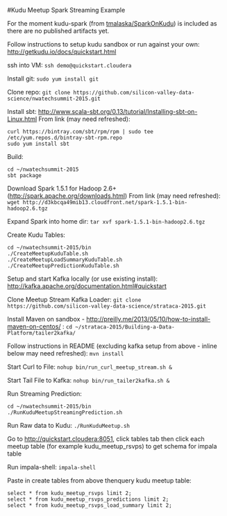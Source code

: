 #Kudu Meetup Spark Streaming Example

For the moment kudu-spark (from [tmalaska/SparkOnKudu](https://github.com/tmalaska/SparkOnKudu)) is included as there are no published artifacts yet.

Follow instructions to setup kudu sandbox or run against your own:
http://getkudu.io/docs/quickstart.html

ssh into VM:
`ssh demo@quickstart.cloudera`

Install git:
`sudo yum install git`

Clone repo:
`git clone https://github.com/silicon-valley-data-science/nwatechsummit-2015.git`

Install sbt:
http://www.scala-sbt.org/0.13/tutorial/Installing-sbt-on-Linux.html
From link (may need refreshed):
```
curl https://bintray.com/sbt/rpm/rpm | sudo tee /etc/yum.repos.d/bintray-sbt-rpm.repo
sudo yum install sbt
```

Build:
```
cd ~/nwatechsummit-2015
sbt package
```

Download Spark 1.5.1 for Hadoop 2.6+ (http://spark.apache.org/downloads.html)
From link (may need refreshed):
`wget http://d3kbcqa49mib13.cloudfront.net/spark-1.5.1-bin-hadoop2.6.tgz`

Expand Spark into home dir:
`tar xvf spark-1.5.1-bin-hadoop2.6.tgz`

Create Kudu Tables:
```
cd ~/nwatechsummit-2015/bin
./CreateMeetupKuduTable.sh
./CreateMeetupLoadSummaryKuduTable.sh
./CreateMeetupPredictionKuduTable.sh
```

Setup and start Kafka locally (or use existing install):
http://kafka.apache.org/documentation.html#quickstart

Clone Meetup Stream Kafka Loader:
`git clone https://github.com/silicon-valley-data-science/strataca-2015.git`

Install Maven on sandbox - http://preilly.me/2013/05/10/how-to-install-maven-on-centos/ :
`cd ~/strataca-2015/Building-a-Data-Platform/tailer2kafka/`

Follow instructions in README (excluding kafka setup from above - inline below may need refreshed):
`mvn install`

Start Curl to File:
`nohup bin/run_curl_meetup_stream.sh &`

Start Tail File to Kafka:
`nohup bin/run_tailer2kafka.sh &`

Run Streaming Prediction:
```
cd ~/nwatechsummit-2015/bin
./RunKuduMeetupStreamingPrediction.sh
```

Run Raw data to Kudu:
`./RunKuduMeetup.sh`

Go to http://quickstart.cloudera:8051, click tables tab then click each meetup table (for example  kudu_meetup_rsvps) to get schema for impala table

Run impala-shell:
`impala-shell`

Paste in create tables from above thenquery kudu meetup table:
```
select * from kudu_meetup_rsvps limit 2;
select * from kudu_meetup_rsvps_predictions limit 2;
select * from kudu_meetup_rsvps_load_summary limit 2;
```
